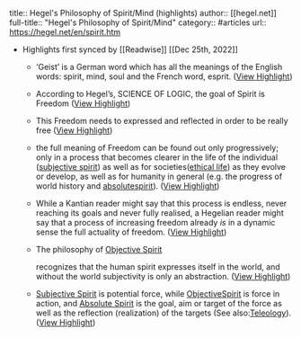 title:: Hegel's Philosophy of Spirit/Mind (highlights)
author:: [[hegel.net]]
full-title:: "Hegel's Philosophy of Spirit/Mind"
category:: #articles
url:: https://hegel.net/en/spirit.htm

- Highlights first synced by [[Readwise]] [[Dec 25th, 2022]]
	- ‘Geist’ is a German word which has all the meanings of the English words: spirit, mind, soul and the French word, esprit. ([View Highlight](https://read.readwise.io/read/01gn3je7bmgzdy9064sxrk5px3))
	- According to Hegel’s, SCIENCE OF LOGIC, the goal of Spirit is Freedom ([View Highlight](https://read.readwise.io/read/01gn3jevrf9dac2swggd9m918j))
	- This Freedom needs to expressed and reflected in order to be really free ([View Highlight](https://read.readwise.io/read/01gn3jf4kvyft66b6x17k6yewt))
	- the full meaning of Freedom can be found out only progressively; only in a process that becomes clearer in the life of the individual ([subjective spirit](https://hegel.net/en/spirit.htm/e31.htm)) as well as for societies([ethical life](https://hegel.net/en/spirit.htm/e323.htm)) as they evolve or develop, as well as for humanity in general (e.g. the progress of world history and [absolutespirit](https://hegel.net/en/spirit.htm/e33.htm)). ([View Highlight](https://read.readwise.io/read/01gn3jfjztyhqcy7wf3h9qa92p))
	- While a Kantian reader might say that this process is endless, never reaching its goals and never fully realised, a Hegelian reader might say that a process of increasing freedom already *is* in a dynamic sense the full actuality of freedom. ([View Highlight](https://read.readwise.io/read/01gn3jg0hn1pg1e8eyj0kq1a4y))
	- The philosophy of [Objective Spirit](https://hegel.net/en/spirit.htm/e32.htm)
	  
	  recognizes that the human spirit expresses itself in the world, and without the world subjectivity is only an abstraction. ([View Highlight](https://read.readwise.io/read/01gn3jgy2a3cgjmjcp137yfsf0))
	- [Subjective Spirit](https://hegel.net/en/spirit.htm/e31.htm) is potential force, while [ObjectiveSpirit](https://hegel.net/en/spirit.htm/e32.htm) is force in action, and [Absolute Spirit](https://hegel.net/en/spirit.htm/e33.htm) is the goal, aim or target of the force as well as the reflection (realization) of the targets (See also:[Teleology](https://hegel.net/en/spirit.htm/e1323.htm)). ([View Highlight](https://read.readwise.io/read/01gn3jhh2syd4q94t9t95hy5s7))